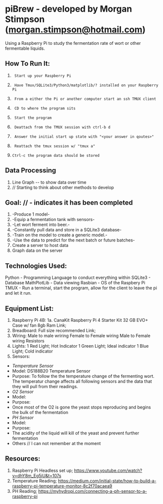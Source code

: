 # piBrew - developed by Morgan Stimpson (morgan.stimpson@hotmail.com)
Using a Raspberry Pi to study the fermentation rate of wort or other fermentable liquids.

## How To Run It:
1.      Start up your Raspberry Pi
2.      Have Tmux/SQLite3/Python3/matplotlib/? installed on your Raspberry Pi
3.      From a either the Pi or another computer start an ssh TMUX client
4.      CD to where the program sits
5.      Start the program
6.      Deattach from the TMUX session with ctrl-b d
7.      Answer the initial start up state with "<your answer in qoutes>"
9.      Reattach the tmux session w/ "tmux a"
10.     Ctrl-c the program data should be stored

## Data Processing
1. Line Graph -- to show data over time
2. // Starting to think about other methods to develop

## Goal:           // - indicates it has been completed
1. -Produce 1 model-
2. -Equip a fermentation tank with sensors-
3. -Let wort ferment into beer.-
4. -Constantly pull data and store in a SQLite3 database-
5. -Train on the model to create a generic model.-
6. -Use the data to predict for the next batch or future batches-
7. Create a server to host data
8. Graph data on the server 

## Technologies Used:
Python      - Programming Language to conduct everything within
SQLite3     - Database
MathPlotLib - Data viewing
Rasbian     - OS of the Raspbery Pi
TMUX        - Run a terminal, start the program, allow for the client to leave the pi and let it run.

## Equipment List:
1. Raspberry Pi 4B:
    1a. CanaKit Raspberry Pi 4 Starter Kit
        32 GB EVO+
        Case w/ fan
        8gb Ram
        Link;
2. Breadboard:
    Full size recommended
    Link;
3. Wiring:
    Male to male wriring
    Female to Female wiring
    Male to Female wiring 
    Resistors
4. Lights:
    1 Red Light;      Hot Indicator
    1 Green Light;    Ideal indicator
    1 Blue Light;     Cold indicator 
5. Sensors:
* *Temperature Sensor*
* Model: DS188B20 Temperature Sensor
* Purpose: To follow the the temperature change of the fermenting wort. The temperatur change affects all following sensors and the data that they will pull from their readings.
* *O2 Sensor* 
* Model:
* Purpose:
* Once most of the O2 is gone the yeast stops reproducing and begins the bulk of the fermentation
* *PH Sensor*
* Model:
* Purpose: 
* The acidity of the liquid will kill of the yeast and prevent further fermentation
* Others // I can not remember at the moment

## Resources:
1. Raspberry Pi Headless set up;
    https://www.youtube.com/watch?v=dhY8m_Eg5iU&t=107s
2. Temperature Reading;
    https://medium.com/initial-state/how-to-build-a-raspberry-pi-temperature-monitor-8c2f70acaea9
3. PH Reading;
    https://myhydropi.com/connecting-a-ph-sensor-to-a-raspberry-pi
